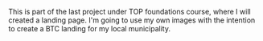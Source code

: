 This is part of the last project under TOP foundations course, where I will created a landing page.
I'm going to use my own images with the intention to create a BTC landing for my local municipality.

